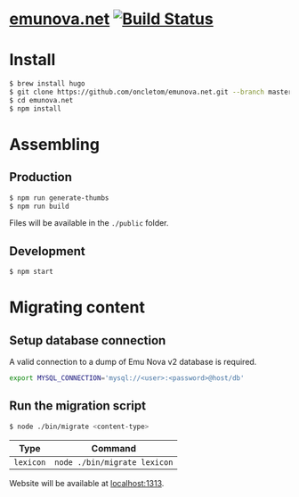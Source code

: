# [emunova.net](https://emunova.net) [![Build Status](https://travis-ci.org/oncletom/emunova.net.svg?branch=master)](https://travis-ci.org/oncletom/emunova.net)

# Install

```bash
$ brew install hugo
$ git clone https://github.com/oncletom/emunova.net.git --branch master --single-branch
$ cd emunova.net
$ npm install
```

# Assembling

## Production

```bash
$ npm run generate-thumbs
$ npm run build
```

Files will be available in the `./public` folder.

## Development

```bash
$ npm start
```

# Migrating content

## Setup database connection

A valid connection to a dump of Emu Nova v2 database is required.

```bash
export MYSQL_CONNECTION='mysql://<user>:<password>@host/db'
```

## Run the migration script

```bash
$ node ./bin/migrate <content-type>
```

| Type | Command |
| --- | --- |
| `lexicon`   | `node ./bin/migrate lexicon`  |

Website will be available at [localhost:1313](http://localhost:1313/).
